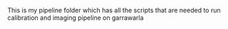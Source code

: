This is my pipeline folder which has all the scripts that are needed to run calibration and imaging pipeline on garrawarla


